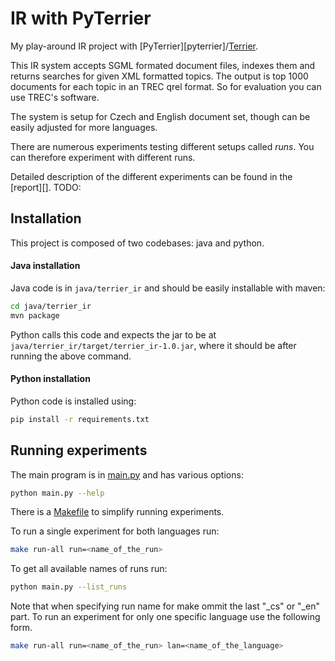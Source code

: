 [./main]: ./main.py
[./Makefile]: ./Makefile
[terrier]: https://github.com/terrier-org/terrier-core
[pyterrire]: https://github.com/terrier-org/pyterrier
# IR with PyTerrier

My play-around IR project with [PyTerrier][pyterrier]/[Terrier][terrier].

This IR system accepts SGML formated document files, indexes them and returns
searches for given XML formatted topics. The output is top 1000 documents for
each topic in an TREC qrel format. So for evaluation you can use TREC's
software.

The system is setup for Czech and English document set, though can be easily
adjusted for more languages.

There are numerous experiments testing different setups called *runs*. You can
therefore experiment with different runs.

Detailed description of the different experiments can be found in the
[report][]. TODO:

## Installation

This project is composed of two codebases: java and python.

#### Java installation

Java code is in `java/terrier_ir` and should be easily installable with maven:
```bash
cd java/terrier_ir
mvn package
```

Python calls this code and expects the jar to be at
`java/terrier_ir/target/terrier_ir-1.0.jar`, where it should be after running the
above command.

#### Python installation

Python code is installed using:
```bash
pip install -r requirements.txt
```

## Running experiments

The main program is in [main.py][./main] and has various options:

```bash
python main.py --help
```

There is a [Makefile][./Makefile] to simplify running experiments.

To run a single experiment for both languages run:

```bash
make run-all run=<name_of_the_run>
```

To get all available names of runs run:
```bash
python main.py --list_runs
```

Note that when specifying run name for make ommit the last "\_cs" or "\_en" part.
To run an experiment for only one specific language use the following form.

```bash
make run-all run=<name_of_the_run> lan=<name_of_the_language>
```
